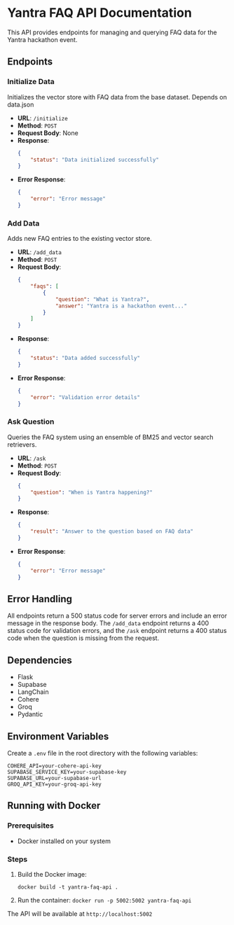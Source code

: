 # Yantra FAQ API Documentation

This API provides endpoints for managing and querying FAQ data for the Yantra hackathon event.

## Endpoints

### Initialize Data
Initializes the vector store with FAQ data from the base dataset. Depends on data.json

- **URL**: `/initialize`
- **Method**: `POST`
- **Request Body**: None
- **Response**:
    ```json
    {
        "status": "Data initialized successfully"
    }
    ```
- **Error Response**:
    ```json
    {
        "error": "Error message"
    }
    ```

### Add Data
Adds new FAQ entries to the existing vector store.

- **URL**: `/add_data`
- **Method**: `POST`
- **Request Body**:
    ```json
    {
        "faqs": [
            {
                "question": "What is Yantra?",
                "answer": "Yantra is a hackathon event..."
            }
        ]
    }
    ```
- **Response**:
    ```json
    {
        "status": "Data added successfully"
    }
    ```
- **Error Response**:
    ```json
    {
        "error": "Validation error details"
    }
    ```

### Ask Question
Queries the FAQ system using an ensemble of BM25 and vector search retrievers.

- **URL**: `/ask`
- **Method**: `POST`
- **Request Body**:
    ```json
    {
        "question": "When is Yantra happening?"
    }
    ```
- **Response**:
    ```json
    {
        "result": "Answer to the question based on FAQ data"
    }
    ```
- **Error Response**:
    ```json
    {
        "error": "Error message"
    }
    ```

## Error Handling

All endpoints return a 500 status code for server errors and include an error message in the response body. The `/add_data` endpoint returns a 400 status code for validation errors, and the `/ask` endpoint returns a 400 status code when the question is missing from the request.

## Dependencies
- Flask
- Supabase
- LangChain
- Cohere
- Groq
- Pydantic

## Environment Variables
Create a `.env` file in the root directory with the following variables:
```
COHERE_API=your-cohere-api-key
SUPABASE_SERVICE_KEY=your-supabase-key
SUPABASE_URL=your-supabase-url
GROQ_API_KEY=your-groq-api-key
```

## Running with Docker

### Prerequisites
- Docker installed on your system

### Steps
1. Build the Docker image:

        
    `docker build -t yantra-faq-api .`
        

2. Run the container:
    `docker run -p 5002:5002 yantra-faq-api`
        

The API will be available at `http://localhost:5002`
